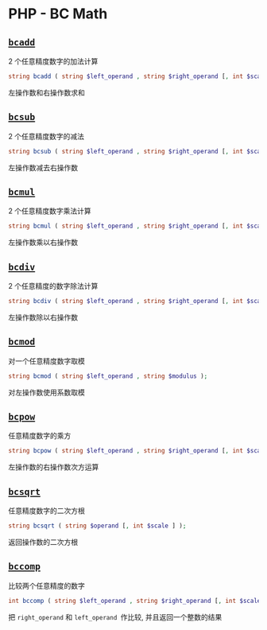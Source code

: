 # PHP - BC Math

## [`bcadd`](https://secure.php.net/manual/zh/function.bcadd.php)

2 个任意精度数字的加法计算

```php
string bcadd ( string $left_operand , string $right_operand [, int $scale ] );
```

左操作数和右操作数求和

## [`bcsub`](https://secure.php.net/manual/zh/function.bcsub.php)

2 个任意精度数字的减法

```php
string bcsub ( string $left_operand , string $right_operand [, int $scale = int ] );
```

左操作数减去右操作数

## [`bcmul`](https://secure.php.net/manual/zh/function.bcmul.php)

2 个任意精度数字乘法计算

```php
string bcmul ( string $left_operand , string $right_operand [, int $scale = int ] );
```

左操作数乘以右操作数

## [`bcdiv`](https://secure.php.net/manual/zh/function.bcdiv.php)

2 个任意精度的数字除法计算

```php
string bcdiv ( string $left_operand , string $right_operand [, int $scale = int ] );
```

左操作数除以右操作数

## [`bcmod`](https://secure.php.net/manual/zh/function.bcmod.php)

对一个任意精度数字取模

```php
string bcmod ( string $left_operand , string $modulus );
```

对左操作数使用系数取模

## [`bcpow`](https://secure.php.net/manual/zh/function.bcpow.php)

任意精度数字的乘方

```php
string bcpow ( string $left_operand , string $right_operand [, int $scale ] );
```

左操作数的右操作数次方运算

## [`bcsqrt`](https://secure.php.net/manual/zh/function.bcsqrt.php)

任意精度数字的二次方根

```php
string bcsqrt ( string $operand [, int $scale ] );
```

返回操作数的二次方根

## [`bccomp`](https://secure.php.net/manual/zh/function.bccomp.php)

比较两个任意精度的数字

```php
int bccomp ( string $left_operand , string $right_operand [, int $scale = int ] );
```

把 `right_operand` 和 `left_operand `作比较, 并且返回一个整数的结果
